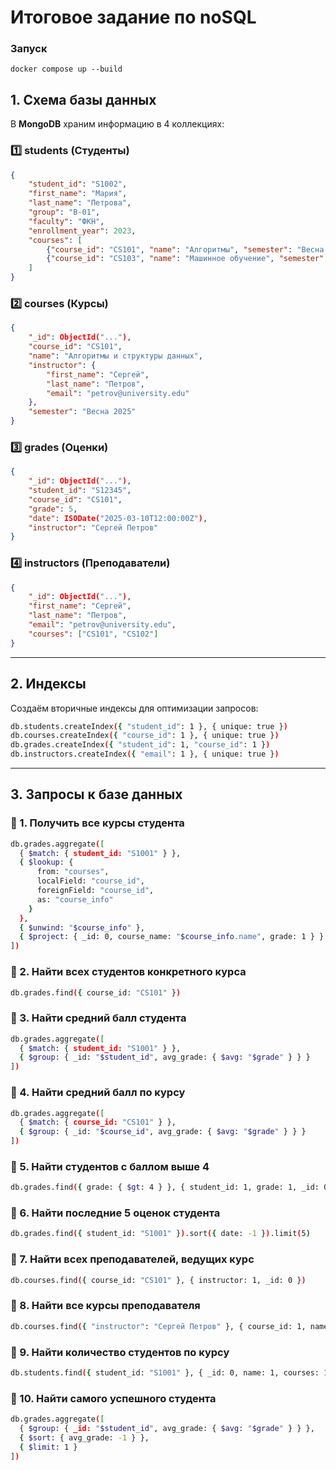 # Итоговое задание по noSQL

### Запуск

`docker compose up --build`

## 1. Схема базы данных

В **MongoDB** храним информацию в 4 коллекциях:

### 1️⃣ students (Студенты)
```json
{
    "student_id": "S1002",
    "first_name": "Мария",
    "last_name": "Петрова",
    "group": "B-01",
    "faculty": "ФКН",
    "enrollment_year": 2023,
    "courses": [
        {"course_id": "CS101", "name": "Алгоритмы", "semester": "Весна 2025", "grade": 92},
        {"course_id": "CS103", "name": "Машинное обучение", "semester": "Осень 2025", "grade": 88}
    ]
}
```

### 2️⃣ courses (Курсы)
```json
{
    "_id": ObjectId("..."),
    "course_id": "CS101",
    "name": "Алгоритмы и структуры данных",
    "instructor": {
        "first_name": "Сергей",
        "last_name": "Петров",
        "email": "petrov@university.edu"
    },
    "semester": "Весна 2025"
}
```

### 3️⃣ grades (Оценки)
```json
{
    "_id": ObjectId("..."),
    "student_id": "S12345",
    "course_id": "CS101",
    "grade": 5,
    "date": ISODate("2025-03-10T12:00:00Z"),
    "instructor": "Сергей Петров"
}
```

### 4️⃣ instructors (Преподаватели)
```json
{
    "_id": ObjectId("..."),
    "first_name": "Сергей",
    "last_name": "Петров",
    "email": "petrov@university.edu",
    "courses": ["CS101", "CS102"]
}
```

---

## 2. Индексы

Создаём вторичные индексы для оптимизации запросов:
```sh
db.students.createIndex({ "student_id": 1 }, { unique: true })
db.courses.createIndex({ "course_id": 1 }, { unique: true })
db.grades.createIndex({ "student_id": 1, "course_id": 1 })
db.instructors.createIndex({ "email": 1 }, { unique: true })
```

---

## 3. Запросы к базе данных

### 📌 1. Получить все курсы студента
```sh
db.grades.aggregate([
  { $match: { student_id: "S1001" } },
  { $lookup: {
      from: "courses",
      localField: "course_id",
      foreignField: "course_id",
      as: "course_info"
    }
  },
  { $unwind: "$course_info" },
  { $project: { _id: 0, course_name: "$course_info.name", grade: 1 } }
])
```

### 📌 2. Найти всех студентов конкретного курса
```sh
db.grades.find({ course_id: "CS101" })
```

### 📌 3. Найти средний балл студента
```sh
db.grades.aggregate([
  { $match: { student_id: "S1001" } },
  { $group: { _id: "$student_id", avg_grade: { $avg: "$grade" } } }
])
```

### 📌 4. Найти средний балл по курсу
```sh
db.grades.aggregate([
  { $match: { course_id: "CS101" } },
  { $group: { _id: "$course_id", avg_grade: { $avg: "$grade" } } }
])
```

### 📌 5. Найти студентов с баллом выше 4
```sh
db.grades.find({ grade: { $gt: 4 } }, { student_id: 1, grade: 1, _id: 0 })
```

### 📌 6. Найти последние 5 оценок студента
```sh
db.grades.find({ student_id: "S1001" }).sort({ date: -1 }).limit(5)
```

### 📌 7. Найти всех преподавателей, ведущих курс
```sh
db.courses.find({ course_id: "CS101" }, { instructor: 1, _id: 0 })
```

### 📌 8. Найти все курсы преподавателя
```sh
db.courses.find({ "instructor": "Сергей Петров" }, { course_id: 1, name: 1, _id: 0 }).pretty()
```

### 📌 9. Найти количество студентов по курсу
```sh
db.students.find({ student_id: "S1001" }, { _id: 0, name: 1, courses: 1 }).pretty()
```

### 📌 10. Найти самого успешного студента
```sh
db.grades.aggregate([
  { $group: { _id: "$student_id", avg_grade: { $avg: "$grade" } } },
  { $sort: { avg_grade: -1 } },
  { $limit: 1 }
])
```


